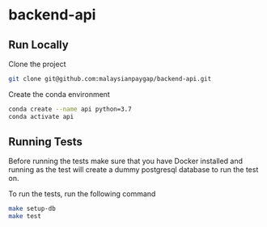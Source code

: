 # backend-api

## Run Locally

Clone the project

```bash
git clone git@github.com:malaysianpaygap/backend-api.git
```

Create the conda environment

```bash
conda create --name api python=3.7
conda activate api
```

## Running Tests

Before running the tests make sure that you have Docker installed and running as the
test will create a dummy postgresql database to run the test on.

To run the tests, run the following command

```bash
make setup-db
make test
```
